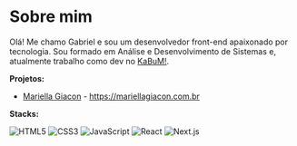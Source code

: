 # Sobre mim

Olá! Me chamo Gabriel e sou um desenvolvedor front-end apaixonado por tecnologia. 
Sou formado em Análise e Desenvolvimento de Sistemas e, atualmente trabalho como dev no [KaBuM!](https://www.kabum.com.br/).

**Projetos:**

* [Mariella Giacon](https://github.com/ferreira420/mariella-giacon) - https://mariellagiacon.com.br

**Stacks:**

![HTML5](https://img.shields.io/badge/HTML5-E34F26?style=for-the-badge&logo=html5&logoColor=white)
![CSS3](https://img.shields.io/badge/CSS3-1572B6?style=for-the-badge&logo=css3&logoColor=white)
![JavaScript](https://img.shields.io/badge/JavaScript-F7DF1E?style=for-the-badge&logo=javascript&logoColor=black)
![React](https://img.shields.io/badge/React-20232A?style=for-the-badge&logo=react&logoColor=61DAFB)
![Next.js](https://img.shields.io/badge/Next.js-000000?style=for-the-badge&logo=nextjs&logoColor=white)

